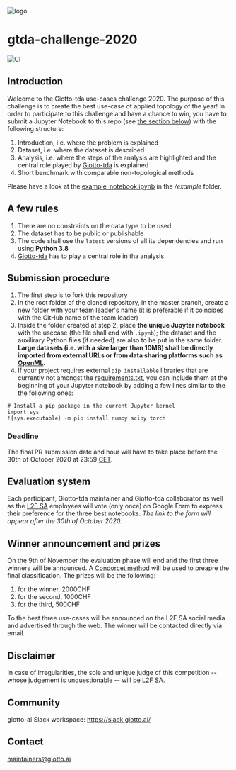 ![logo](https://raw.githubusercontent.com/giotto-ai/giotto-tda/master/doc/images/tda_logo.svg)

# gtda-challenge-2020
![CI](https://github.com/giotto-ai/gtda-challenge-2020/workflows/CI/badge.svg)

## Introduction
Welcome to the Giotto-tda use-cases challenge 2020. The purpose of this challenge is to create the best use-case of applied topology of the year! In order to participate to this challenge and have a chance to win, you have to submit a Jupyter Notebook to this repo (see [the section below](#submission-procedure)) with the following structure:
1. Introduction, i.e. where the problem is explained
2. Dataset, i.e. where the dataset is described
3. Analysis, i.e. where the steps of the analysis are highlighted and the central role played by [Giotto-tda](https://github.com/giotto-ai/giotto-tda) is explained
4. Short benchmark with comparable non-topological methods

Please have a look at the [example_notebook.ipynb](https://github.com/giotto-ai/gtda-challenge-2020/blob/master/example/example_notebook.ipynb) in the */example* folder.

## A few rules
1. There are no constraints on the data type to be used
2. The dataset has to be public or publishable
3. The code shall use the ```latest``` versions of all its dependencies and run using **Python 3.8**
4. [Giotto-tda](https://github.com/giotto-ai/giotto-tda) has to play a central role in tha analysis

## Submission procedure
1. The first step is to fork this repository
2. In the root folder of the cloned repository, in the master branch, create a new folder with your team leader's name (it is preferable if it coincides with the GitHub name of the team leader)
3. Inside the folder created at step 2, place **the unique Jupyter notebook** with the usecase (the file shall end with ```.ipynb```); the dataset and the auxilirary Python files (if needed) are also to be put in the same folder. **Large datasets (i.e. with a size larger than 10MB) shall be directly imported from external URLs or from data sharing platforms such as [OpenML](https://www.openml.org).**
4. If your project requires external ```pip installable``` libraries that are currently not amongst the [requirements.txt](https://github.com/giotto-ai/gtda-challenge-2020/blob/master/requirements.txt), you can include them at the beginning of your Jupyter notebook by adding a few lines similar to the the following ones:
```
# Install a pip package in the current Jupyter kernel
import sys
!{sys.executable} -m pip install numpy scipy torch
```

### Deadline
The final PR submission date and hour will have to take place before the 30th of October 2020 at 23:59 [CET](https://time.is/CET).

## Evaluation system
Each participant, Giotto-tda maintainer and Giotto-tda collaborator as well as the [L2F SA](https://www.giotto.ai) employees will vote (only once) on Google Form to express their preference for the three best notebooks. *The link to the form will appear after the 30th of October 2020.*

## Winner announcement and prizes
On the 9th of November the evaluation phase will end and the first three winners will be announced. A [Condorcet method](https://en.wikipedia.org/wiki/Condorcet_method) will be used to preapre the final classification. 
The prizes will be the following:
1. for the winner, 2000CHF
2. for the second, 1000CHF
3. for the third, 500CHF

To the best three use-cases will be announced on the L2F SA social media and advertised through the web. The winner will be contacted directly via email.

## Disclaimer
In case of irregularities, the sole and unique judge of this competition -- whose judgement is unquestionable -- will be [L2F SA](https://www.giotto.ai).

## Community
giotto-ai Slack workspace: https://slack.giotto.ai/

## Contact
maintainers@giotto.ai

